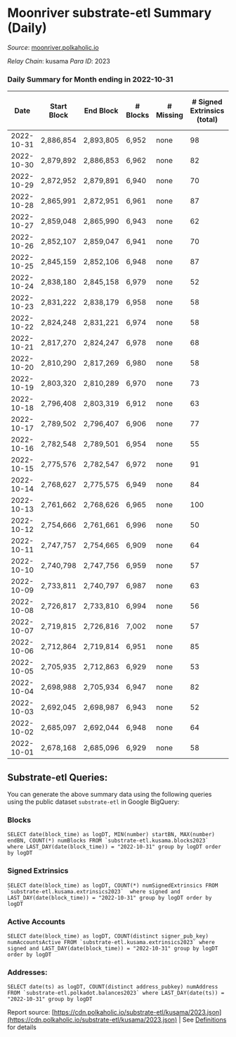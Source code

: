 # Moonriver substrate-etl Summary (Daily)

_Source_: [moonriver.polkaholic.io](https://moonriver.polkaholic.io)

*Relay Chain*: kusama
*Para ID*: 2023



### Daily Summary for Month ending in 2022-10-31


| Date | Start Block | End Block | # Blocks | # Missing | # Signed Extrinsics (total) | # Active Accounts | # Addresses with Balances | # Events | # Transfers | # XCM Transfers In | # XCM Transfers Out |
| ---- | ----------- | --------- | -------- | --------- | --------------------------- | ----------------- | ------------------------- | -------- | ----------- | ------------------ | ------------------- |
| 2022-10-31 | 2,886,854 | 2,893,805 | 6,952 | none  | 98 | 71 | 573,764 | 524,580 | 6,574 ($1,312,452.70) | 89 ($151,192.80) | 55 ($46,027.46) |
| 2022-10-30 | 2,879,892 | 2,886,853 | 6,962 | none  | 82 | 54 | 569,602 | 535,377 | 6,000 ($1,001,417.98) | 33 ($187,469.04) | 64 ($117,211.04) |
| 2022-10-29 | 2,872,952 | 2,879,891 | 6,940 | none  | 70 | 48 |  | 554,483 | 6,019 ($1,903,069.98) | 37 ($247,051.98) | 53 ($31,851.25) |
| 2022-10-28 | 2,865,991 | 2,872,951 | 6,961 | none  | 87 | 50 | 569,257 | 564,735 | 5,959 ($1,110,941.48) | 38 ($109,937.58) | 44 ($54,943.16) |
| 2022-10-27 | 2,859,048 | 2,865,990 | 6,943 | none  | 62 | 45 |  | 586,723 | 6,690 ($2,454,091.76) | 32 ($64,278.81) | 42 ($38,656.37) |
| 2022-10-26 | 2,852,107 | 2,859,047 | 6,941 | none  | 70 | 46 | 568,597 | 524,106 | 6,394 ($4,557,188.79) | 51 ($31,018.74) | 44 ($115,839.96) |
| 2022-10-25 | 2,845,159 | 2,852,106 | 6,948 | none  | 87 | 51 | 568,476 | 537,242 | 6,528 ($5,611,612.76) | 60 ($22,992.31) | 46 ($71,441.50) |
| 2022-10-24 | 2,838,180 | 2,845,158 | 6,979 | none  | 52 | 31 |  | 454,529 | 5,193 ($1,928,753.98) | 37 ($377,988.31) | 44 ($48,335.22) |
| 2022-10-23 | 2,831,222 | 2,838,179 | 6,958 | none  | 58 | 39 | 568,272 | 468,172 | 4,800 ($3,848,698.50) | 40 ($26,894.18) | 39 ($610,179.80) |
| 2022-10-22 | 2,824,248 | 2,831,221 | 6,974 | none  | 58 | 42 | 568,180 | 501,474 | 7,769 ($2,539,730.26) | 56 ($49,900.41) | 46 ($17,589.37) |
| 2022-10-21 | 2,817,270 | 2,824,247 | 6,978 | none  | 68 | 36 | 568,030 | 502,088 | 5,973 ($3,781,922.73) | 45 ($48,418.90) | 41 ($45,207.50) |
| 2022-10-20 | 2,810,290 | 2,817,269 | 6,980 | none  | 58 | 37 |  | 503,204 | 5,526 ($2,208,535.56) | 49 ($43,244.50) | 32 ($10,667.57) |
| 2022-10-19 | 2,803,320 | 2,810,289 | 6,970 | none  | 73 | 43 |  | 494,094 | 5,887 ($2,180,983.21) | 48 ($47,261.12) | 65 ($102,187.65) |
| 2022-10-18 | 2,796,408 | 2,803,319 | 6,912 | none  | 63 | 42 | 567,716 | 531,968 | 8,253 ($3,824,840.39) | 51 ($30,432.94) | 63 ($35,765.54) |
| 2022-10-17 | 2,789,502 | 2,796,407 | 6,906 | none  | 77 | 42 | 567,592 | 512,467 | 7,151 ($2,589,766.43) | 60 ($100,527.07) | 57 ($67,162.67) |
| 2022-10-16 | 2,782,548 | 2,789,501 | 6,954 | none  | 55 | 36 | 567,476 | 519,452 | 7,102 ($3,028,067.56) | 45 ($47,851.46) | 50 ($11,842.27) |
| 2022-10-15 | 2,775,576 | 2,782,547 | 6,972 | none  | 91 | 53 | 567,381 | 568,357 | 9,171 ($2,845,941.93) | 63 ($1,465,304.74) | 47 ($33,051.40) |
| 2022-10-14 | 2,768,627 | 2,775,575 | 6,949 | none  | 84 | 53 |  | 531,156 | 6,962 ($1,854,350.61) | 40 ($36,640.70) | 48 ($84,573.71) |
| 2022-10-13 | 2,761,662 | 2,768,626 | 6,965 | none  | 100 | 62 | 567,196 | 610,704 | 10,315 ($3,539,696.89) | 48 ($63,188.99) | 79 ($137,553.69) |
| 2022-10-12 | 2,754,666 | 2,761,661 | 6,996 | none  | 50 | 35 | 567,088 | 439,067 | 4,165 ($1,853,680.42) | 45 ($13,367.70) | 33 ($37,267.16) |
| 2022-10-11 | 2,747,757 | 2,754,665 | 6,909 | none  | 64 | 39 |  | 485,814 | 5,175 ($1,576,444.82) | 14 ($65,300.74) | 27 ($18,098.39) |
| 2022-10-10 | 2,740,798 | 2,747,756 | 6,959 | none  | 57 | 30 |  | 595,061 | 10,508 ($3,199,068.41) | 42 ($631,649.23) | 135 ($580,233.19) |
| 2022-10-09 | 2,733,811 | 2,740,797 | 6,987 | none  | 63 | 39 |  | 458,392 | 4,196 ($730,743.53) | 19 ($3,287.60) | 15 ($18,547.31) |
| 2022-10-08 | 2,726,817 | 2,733,810 | 6,994 | none  | 56 | 35 |  | 474,022 | 4,310 ($875,701.09) | 15 ($5,540.73) | 20 ($7,967.82) |
| 2022-10-07 | 2,719,815 | 2,726,816 | 7,002 | none  | 57 | 38 |  | 472,233 | 5,205 ($1,080,513.08) | 31 ($77,150.71) | 31 ($24,651.50) |
| 2022-10-06 | 2,712,864 | 2,719,814 | 6,951 | none  | 85 | 46 |  | 465,851 | 5,263 ($1,827,664.10) | 89 ($31,952.12) | 60 ($87,796.99) |
| 2022-10-05 | 2,705,935 | 2,712,863 | 6,929 | none  | 53 | 31 |  | 527,735 | 6,378 ($3,439,309.13) | 52 ($55,087.26) | 40 ($59,018.01) |
| 2022-10-04 | 2,698,988 | 2,705,934 | 6,947 | none  | 82 | 56 |  | 743,008 | 18,214 ($12,150,288.15) | 96 ($168,192.34) | 82 ($95,464.41) |
| 2022-10-03 | 2,692,045 | 2,698,987 | 6,943 | none  | 52 | 33 |  | 490,986 | 5,448 ($2,148,202.84) | 26 ($119,323.27) | 43 ($35,331.47) |
| 2022-10-02 | 2,685,097 | 2,692,044 | 6,948 | none  | 64 | 36 |  | 487,619 | 5,148 ($2,797,733.83) | 50 ($57,727.55) | 53 ($30,276.79) |
| 2022-10-01 | 2,678,168 | 2,685,096 | 6,929 | none  | 58 | 38 |  | 433,017 | 3,646 ($1,389,079.18) | 20 ($25,494.41) | 26 ($9,057.02) |

## Substrate-etl Queries:
You can generate the above summary data using the following queries using the public dataset `substrate-etl` in Google BigQuery:


### Blocks
```
SELECT date(block_time) as logDT, MIN(number) startBN, MAX(number) endBN, COUNT(*) numBlocks FROM `substrate-etl.kusama.blocks2023`  where LAST_DAY(date(block_time)) = "2022-10-31" group by logDT order by logDT
```


### Signed Extrinsics
```
SELECT date(block_time) as logDT, COUNT(*) numSignedExtrinsics FROM `substrate-etl.kusama.extrinsics2023`  where signed and LAST_DAY(date(block_time)) = "2022-10-31" group by logDT order by logDT
```


### Active Accounts
```
SELECT date(block_time) as logDT, COUNT(distinct signer_pub_key) numAccountsActive FROM `substrate-etl.kusama.extrinsics2023` where signed and LAST_DAY(date(block_time)) = "2022-10-31" group by logDT order by logDT
```


### Addresses:
```
SELECT date(ts) as logDT, COUNT(distinct address_pubkey) numAddress FROM `substrate-etl.polkadot.balances2023` where LAST_DAY(date(ts)) = "2022-10-31" group by logDT
```



Report source: [https://cdn.polkaholic.io/substrate-etl/kusama/2023.json](https://cdn.polkaholic.io/substrate-etl/kusama/2023.json) | See [Definitions](/DEFINITIONS.md) for details

